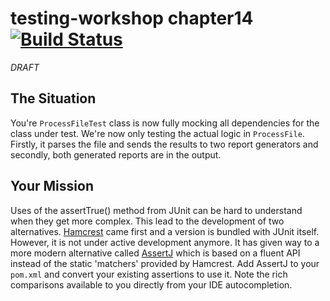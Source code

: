# testing-workshop chapter14 [![Build Status](https://api.travis-ci.org/the-james-burton/testing-workshop.svg?branch=chapter14)](https://travis-ci.org/the-james-burton/testing-workshop)

*DRAFT*

## The Situation

You're `ProcessFileTest` class is now fully mocking all dependencies for the class under test. We're now only testing the actual logic in `ProcessFile`. Firstly, it parses the file and sends the results to two report generators and secondly, both generated reports are in the output.

## Your Mission

Uses of the assertTrue() method from JUnit can be hard to understand when they get more complex. This lead to the development of two alternatives. [Hamcrest](http://hamcrest.org/JavaHamcrest/) came first and a version is bundled with JUnit itself. However, it is not under active development anymore. It has given way to a more modern alternative called [AssertJ](https://joel-costigliola.github.io/assertj/) which is based on a fluent API instead of the static 'matchers' provided by Hamcrest. Add AssertJ to your `pom.xml` and convert your existing assertions to use it. Note the rich comparisons available to you directly from your IDE autocompletion.